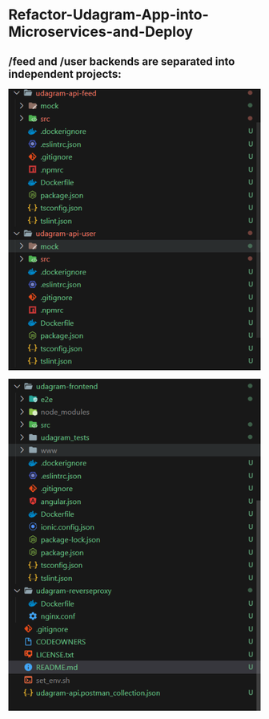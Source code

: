 # Refactor-Udagram-App-into-Microservices-and-Deploy

## /feed and /user backends are separated into independent projects:

![Screenshot](./screenshots/Screenshot_1.png)

![Screenshot](./screenshots/Screenshot_2.png)
